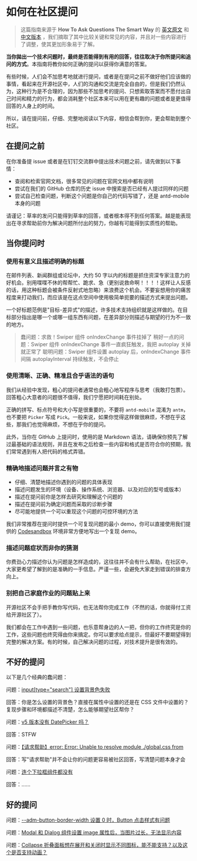 # 如何在社区提问

> 这篇指南来源于 **How To Ask Questions The Smart Way** 的 [英文原文](http://www.catb.org/~esr/faqs/smart-questions.html) 和 [中文版本](https://github.com/ryanhanwu/How-To-Ask-Questions-The-Smart-Way/blob/main/README-zh_CN.md) ，我们摘取了其中比较关键和常见的内容，并且对一些内容进行了调整，使其更加形象易于了解。

**当你拋出一个技术问题时，最终是否能得到有用的回答，往往取决于你所提问和追问的方式**。本指南将教你如何正确的提问以获得你满意的答案。

有些时候，人们会不加思考地就进行提问，或者是在提问之前不做好他们应该做的事情，看起来在开源社区中，人们的沟通和交流是完全自由的，但是我们仍然认为，这种行为是不合理的，因为那些不加思考的提问、只想索取答案而不愿付出自己时间和精力的行为，都会消耗整个社区本来可以用在更有趣的问题或者是更值得回答的人身上的时间。

所以，请在提问前，仔细、完整地阅读以下内容，相信会帮到你，更会帮助到整个社区。

## 在提问之前

在你准备提 issue 或者是在钉钉交流群中提出技术问题之前，请先做到以下事情：

- 查阅和检索官网文档，很多常见的问题在官网文档中都有说明
- 尝试在我们的 GitHub 仓库的历史 issue 中搜索是否已经有人提过同样的问题
- 尝试自己检查问题，判断这个问题是你自己的代码写错了，还是 antd-mobile 本身的问题

请谨记：草率的发问只能得到草率的回答，或者根本得不到任何答案。越是能表现出在寻求帮助前你为解决问题所付出的努力，你越有可能得到实质性的帮助。

## 当你提问时

### 使用有意义且描述明确的标题

在邮件列表、新闻群组或论坛中，大约 50 字以内的标题是抓住资深专家注意力的好机会。别用喋喋不休的帮帮忙、跪求、急（更别说救命啊！！！！这样让人反感的话，用这种标题会被条件反射式地忽略）来浪费这个机会。不要妄想用你的痛苦程度来打动我们，而应该是在这点空间中使用极简单扼要的描述方式来提出问题。

一个好标题范例是"目标-差异式"的描述，许多技术支持组织就是这样做的。在目标部分指出是哪一个或哪一组东西有问题，在差异部分则描述与期望的行为不一致的地方。

> 蠢问题：求救！Swiper 组件 onIndexChange 事件挂掉了
> 稍好一点的问题：Swiper 组件 onIndexChange 事件一直疯狂触发，我把 autoplay 关掉就正常了
> 聪明问题：Swiper 组件设置 autoplay 后，onIndexChange 事件间隔 autoplayInterval 持续触发，不会停止

### 使用清晰、正确、精准且合乎语法的语句

我们从经验中发现，粗心的提问者通常也会粗心地写程序与思考（我敢打包票）。回答粗心大意者的问题很不值得，我们宁愿把时间耗在别处。

正确的拼写、标点符号和大小写是很重要的，不要将 `antd-mobile` 混淆为 `antm`，也不要把 `Picker` 写成 `Pick`。一般来说，如果你觉得这样做很麻烦，不想在乎这些，那我们也觉得麻烦，不想在乎你的提问。

此外，当你在 GitHub 上提问时，使用的是 Markdown 语法，请确保你预先了解过最基础的语法规则，并且在发布之后检查一些内容和格式是否符合你的预期，我们常常遇到有人把代码的格式弄错。

### 精确地描述问题并言之有物

- 仔细、清楚地描述你遇到的问题的具体表现
- 描述问题发生的环境（设备、操作系统、浏览器、以及对应的型号或版本）
- 描述在提问前你是怎样去研究和理解这个问题的
- 描述在提问前为确定问题而采取的诊断步骤
- 尽可能地提供一个可以重现这个问题的可控环境的方法

我们非常推荐在提问时提供一个可复现问题的最小 demo，你可以直接使用我们提供的 [Codesandbox](https://codesandbox.io/s/antd-mobile-snrxr?file=/src/App.tsx) 环境非常方便地写出一个复现 demo。

### 描述问题症状而非你的猜测

你费劲心力描述你认为问题是怎样造成的，这往往并不会有什么帮助，在社区中，大家更希望了解到的是准确的一手信息。严谨一些，会避免大家走到错误的排查方向上。

### 别把自己家庭作业的问题贴上来

开源社区不会手把手教你写代码，也无法帮你完成工作（不然的话，你就得付工资给开源社区了）。

我们都会在工作中遇到一些问题，也乐意帮身边的人一把，但你的工作终究是你的工作，这些问题也终究得由你来搞定。你可以要求给点提示，但最好不要期望得到完整的解决方案。有的时候，自己解决问题的过程，对技术提升是很有效的。

## 不好的提问

以下是几个经典的蠢问题：

问题：[input\[type="search"\] 设置背景色失败](https://github.com/ant-design/ant-design-mobile/issues/4684)

回答：你是怎么设置的背景色？直接在属性中设置的还是在 CSS 文件中设置的？复现步骤和环境都描述不清楚，怎么能够期望社区帮你？

问题：[v5 版本没有 DatePicker 吗？](https://github.com/ant-design/ant-design-mobile/issues/4700)

回答：STFW

问题：[【请求帮助】error: Error: Unable to resolve module ./global.css from](https://github.com/ant-design/ant-design-mobile/issues/4687)

回答：写"请求帮助"并不会让你的问题更容易被社区回答，写清楚问题本身才会

问题：[连个下拉框组件都没有](https://github.com/ant-design/ant-design-mobile/issues/4720)

回答：……

## 好的提问

问题：[--adm-button-border-width 设置 0 时，Button 点击样式有问题](https://github.com/ant-design/ant-design-mobile/issues/4709)

问题：[Modal 和 Dialog 组件设置 image 属性后，当图片过长，无法显示内容](https://github.com/ant-design/ant-design-mobile/issues/4712)

问题：[Collapse 折叠面板想在展开和关闭时显示不同图标，能不能支持？以及这个是否支持动画？](https://github.com/ant-design/ant-design-mobile/issues/4545)
